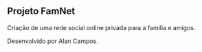 ## Projeto FamNet


Criação de uma rede social online privada para a familia e amigos.


Desenvolvido por Alan Campos.